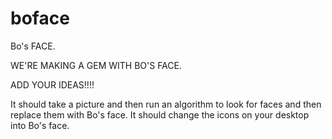 # boface
Bo's FACE. 


WE'RE MAKING A GEM WITH BO'S FACE. 

ADD YOUR IDEAS!!!!

It should take a picture and then run an algorithm to look for faces and then replace them with Bo's face.
It should change the icons on your desktop into Bo's face.
